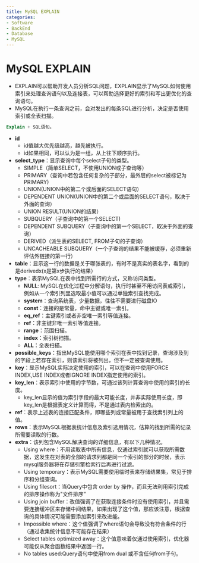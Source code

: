 ```yaml
---
title: MySQL EXPLAIN
categories:
- Software
- BackEnd
- Database
- MySQL
---
```

# MySQL EXPLAIN

- EXPLAIN可以帮助开发人员分析SQL问题，EXPLAIN显示了MySQL如何使用索引来处理查询语句以及连接表，可以帮助选择更好的索引和写出更优化的查询语句。
- MySQL在执行一条查询之前，会对发出的每条SQL进行分析，决定是否使用索引或全表扫描。

```sql
Explain + SQL语句。
```

-  **id**
    - id值越大优先级越高，越先被执行。
    - id如果相同，可以认为是一组，从上往下顺序执行。
-  **select_type**：显示查询中每个select子句的类型。
    - SIMPLE（简单SELECT，不使用UNION或子查询等）
    - PRIMARY（查询中若包含任何复杂的子部分，最外层的select被标记为PRIMARY)
    - UNION(UNION中的第二个或后面的SELECT语句）
    - DEPENDENT UNION(UNION中的第二个或后面的SELECT语句，取决于外面的查询）
    - UNION RESULT(UNION的结果）
    - SUBQUERY（子查询中的第一个SELECT)
    - DEPENDENT SUBQUERY（子查询中的第一个SELECT，取决于外面的查询）
    - DERIVED（派生表的SELECT, FROM子句的子查询）
    - UNCACHEABLE SUBQUERY（一个子查询的结果不能被缓存，必须重新评估外链接的第一行）
-  **table**：显示这一行的数据是关于哪张表的，有时不是真实的表名字，看到的是derivedx(x是第x步执行的结果）
-  **type**：表示MySQL在表中找到所需行的方式，又称访问类型。
    -  **NULL**: MySQL在优化过程中分解语句，执行时甚至不用访问表或索引，例如从一个索引列里选取最小值可以通过单独索引查找完成。
    -  **system**：查询系统表，少量数据，往往不需要进行磁盘IO
    -  **const**：连接的是常量，命中主键或唯一索引。
    -  **eq_ref**：主键索引或者非空唯一索引等值连接。
    -  **ref**：非主键非唯一索引等值连接。
    -  **range**：范围扫描。
    -  **index**：索引树扫描。
    -  **ALL**：全表扫描。
-  **possible_keys**：指出MySQL能使用哪个索引在表中找到记录，查询涉及到的字段上若存在索引，则该索引将被列出，但不一定被查询使用。
-  **key**：显示MySQL实际决定使用的索引，可以在查询中使用FORCE INDEX,USE INDEX或者IGNORE INDEX指定使用的索引。
-  **key_len**：表示索引中使用的字节数，可通过该列计算查询中使用的索引的长度。
    -  key_len显示的值为索引字段的最大可能长度，并非实际使用长度，即key_len是根据表定义计算而得，不是通过表内检索出的。
-  **ref**：表示上述表的连接匹配条件，即哪些列或常量被用于查找索引列上的值。
-  **rows**：表示MySQL根据表统计信息及索引选用情况，估算的找到所需的记录所需要读取的行数。
-  **extra**：该列包含MySQL解决查询的详细信息，有以下几种情况。
    -  Using where：不用读取表中所有信息，仅通过索引就可以获取所需数据，这发生在对表的全部的请求列都是同一个索引的部分的时候，表示mysql服务器将在存储引擎检索行后再进行过滤。
    -  Using temporary：表示MySQL需要使用临时表来存储结果集，常见于排序和分组查询。
    -  Using filesort：当Query中包含 order by 操作，而且无法利用索引完成的排序操作称为"文件排序”
    -  Using join buffer：改值强调了在获取连接条件时没有使用索引，并且需要连接缓冲区来存储中间结果，如果出现了这个值，那应该注意，根据查询的具体情况可能需要添加索引来改进能。
    -  Impossible where：这个值强调了where语句会导致没有符合条件的行（通过收集统计信息不可能存在结果）
    -  Select tables optimized away：这个值意味着仅通过使用索引，优化器可能仅从聚合函数结果中返回一行。
    -  No tables used:Query语句中使用from dual 或不含任何from子句。
